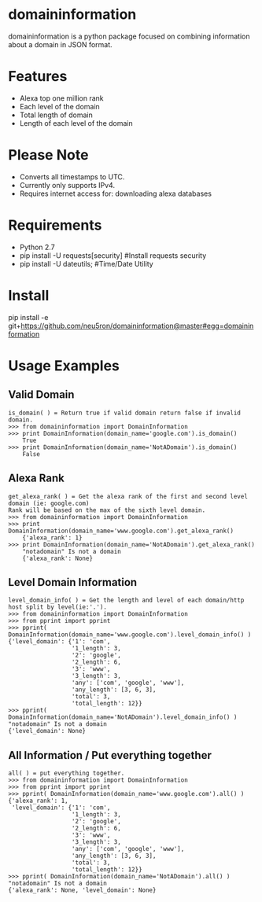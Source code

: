 domaininformation
========

domaininformation is a python package focused on combining information about a domain in JSON format.

Features
========
* Alexa top one million rank
* Each level of the domain
* Total length of domain
* Length of each level of the domain

Please Note
===========
* Converts all timestamps to UTC.
* Currently only supports IPv4.
* Requires internet access for: downloading alexa databases

Requirements
============
* Python 2.7
* pip install -U requests[security] #Install requests security
* pip install -U dateutils; #Time/Date Utility

Install
=======
pip install -e git+https://github.com/neu5ron/domaininformation@master#egg=domaininformation

Usage Examples
==============
Valid Domain
---------
	is_domain( ) = Return true if valid domain return false if invalid domain.
    >>> from domaininformation import DomainInformation
    >>> print DomainInformation(domain_name='google.com').is_domain()
        True
    >>> print DomainInformation(domain_name='NotADomain').is_domain()
        False

Alexa Rank
-------------
	get_alexa_rank( ) = Get the alexa rank of the first and second level domain (ie: google.com)
    Rank will be based on the max of the sixth level domain.
    >>> from domaininformation import DomainInformation
    >>> print DomainInformation(domain_name='www.google.com').get_alexa_rank()
        {'alexa_rank': 1}
    >>> print DomainInformation(domain_name='NotADomain').get_alexa_rank()
        "notadomain" Is not a domain
        {'alexa_rank': None}

Level Domain Information
-------------------
	level_domain_info( ) = Get the length and level of each domain/http host split by level(ie:'.').
    >>> from domaininformation import DomainInformation
    >>> from pprint import pprint
    >>> pprint( DomainInformation(domain_name='www.google.com').level_domain_info() )
    {'level_domain': {'1': 'com',
                      '1_length': 3,
                      '2': 'google',
                      '2_length': 6,
                      '3': 'www',
                      '3_length': 3,
                      'any': ['com', 'google', 'www'],
                      'any_length': [3, 6, 3],
                      'total': 3,
                      'total_length': 12}}
    >>> pprint( DomainInformation(domain_name='NotADomain').level_domain_info() )
    "notadomain" Is not a domain
    {'level_domain': None}

All Information / Put everything together
---------------
	all( ) = put everything together.
    >>> from domaininformation import DomainInformation
    >>> from pprint import pprint
    >>> pprint( DomainInformation(domain_name='www.google.com').all() )
    {'alexa_rank': 1,
     'level_domain': {'1': 'com',
                      '1_length': 3,
                      '2': 'google',
                      '2_length': 6,
                      '3': 'www',
                      '3_length': 3,
                      'any': ['com', 'google', 'www'],
                      'any_length': [3, 6, 3],
                      'total': 3,
                      'total_length': 12}}
    >>> pprint( DomainInformation(domain_name='NotADomain').all() )
    "notadomain" Is not a domain
    {'alexa_rank': None, 'level_domain': None}